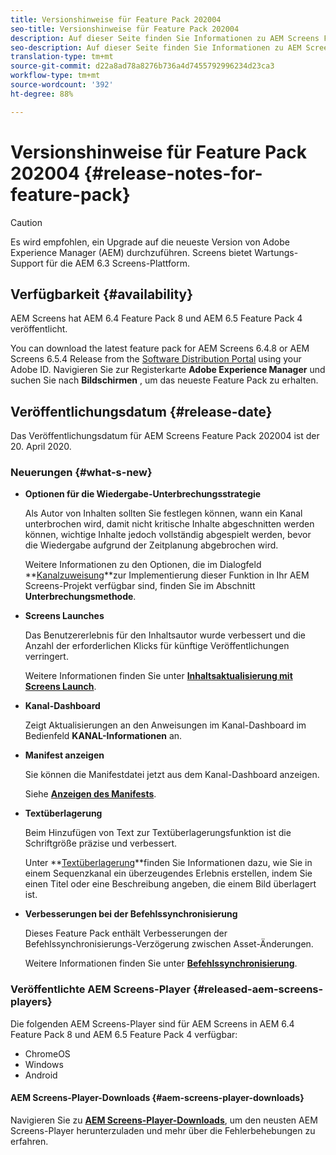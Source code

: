 ```yaml
---
title: Versionshinweise für Feature Pack 202004
seo-title: Versionshinweise für Feature Pack 202004
description: Auf dieser Seite finden Sie Informationen zu AEM Screens Feature Pack 202004, das am 20. April 2020 veröffentlicht wurde.
seo-description: Auf dieser Seite finden Sie Informationen zu AEM Screens Feature Pack 202004, das am 20. April 2020 veröffentlicht wurde.
translation-type: tm+mt
source-git-commit: d22a8ad78a8276b736a4d7455792996234d23ca3
workflow-type: tm+mt
source-wordcount: '392'
ht-degree: 88%

---
```



# Versionshinweise für Feature Pack 202004 {#release-notes-for-feature-pack}

>[!CAUTION]
>
>Es wird empfohlen, ein Upgrade auf die neueste Version von Adobe Experience Manager (AEM) durchzuführen. Screens bietet Wartungs-Support für die AEM 6.3 Screens-Plattform.

## Verfügbarkeit {#availability}

AEM Screens hat AEM 6.4 Feature Pack 8 und AEM 6.5 Feature Pack 4 veröffentlicht.

You can download the latest feature pack for AEM Screens 6.4.8 or AEM Screens 6.5.4 Release from the [Software Distribution Portal](https://experience.adobe.com/#/downloads/content/software-distribution/en/aem.html) using your Adobe ID. Navigieren Sie zur Registerkarte **Adobe Experience Manager** und suchen Sie nach **Bildschirmen** , um das neueste Feature Pack zu erhalten.

## Veröffentlichungsdatum {#release-date}

Das Veröffentlichungsdatum für AEM Screens Feature Pack 202004 ist der 20. April 2020.

### Neuerungen {#what-s-new}

* **Optionen für die Wiedergabe-Unterbrechungsstrategie**

   Als Autor von Inhalten sollten Sie festlegen können, wann ein Kanal unterbrochen wird, damit nicht kritische Inhalte abgeschnitten werden können, wichtige Inhalte jedoch vollständig abgespielt werden, bevor die Wiedergabe aufgrund der Zeitplanung abgebrochen wird.

   Weitere Informationen zu den Optionen, die im Dialogfeld **[Kanalzuweisung](/help/user-guide/channel-assignment.md#interruption-method-channel)**zur Implementierung dieser Funktion in Ihr AEM Screens-Projekt verfügbar sind, finden Sie im Abschnitt **Unterbrechungsmethode**.

* **Screens Launches**

   Das Benutzererlebnis für den Inhaltsautor wurde verbessert und die Anzahl der erforderlichen Klicks für künftige Veröffentlichungen verringert.

   Weitere Informationen finden Sie unter **[Inhaltsaktualisierung mit Screens Launch](launches.md)**.

* **Kanal-Dashboard**

   Zeigt Aktualisierungen an den Anweisungen im Kanal-Dashboard im Bedienfeld **KANAL-Informationen** an.


* **Manifest anzeigen**

   Sie können die Manifestdatei jetzt aus dem Kanal-Dashboard anzeigen.

   Siehe **[Anzeigen des Manifests](/help/user-guide/managing-channels.md#view-manifest)**.

* **Textüberlagerung**

   Beim Hinzufügen von Text zur Textüberlagerungsfunktion ist die Schriftgröße präzise und verbessert.

   Unter **[Textüberlagerung](text-overlay.md)**finden Sie Informationen dazu, wie Sie in einem Sequenzkanal ein überzeugendes Erlebnis erstellen, indem Sie einen Titel oder eine Beschreibung angeben, die einem Bild überlagert ist.

* **Verbesserungen bei der Befehlssynchronisierung**

   Dieses Feature Pack enthält Verbesserungen der Befehlssynchronisierungs-Verzögerung zwischen Asset-Änderungen.

   Weitere Informationen finden Sie unter **[Befehlssynchronisierung](using-command-sync.md)**.

### Veröffentlichte AEM Screens-Player {#released-aem-screens-players}

Die folgenden AEM Screens-Player sind für AEM Screens in AEM 6.4 Feature Pack 8 und AEM 6.5 Feature Pack 4 verfügbar:

* ChromeOS
* Windows
* Android

#### AEM Screens-Player-Downloads {#aem-screens-player-downloads}

Navigieren Sie zu **[AEM Screens-Player-Downloads](https://download.macromedia.com/screens/)**, um den neusten AEM Screens-Player herunterzuladen und mehr über die Fehlerbehebungen zu erfahren.

